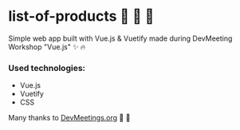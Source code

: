 # list-of-products :bread: :tomato: :eggplant:

Simple web app built with Vue.js & Vuetify made during DevMeeting Workshop "Vue.js" :sparkles: :fire:

### Used technologies:
- Vue.js
- Vuetify
- CSS

Many thanks to [DevMeetings.org](http://devmeetings.org/pl) :sparkling_heart: :raised_hands:
